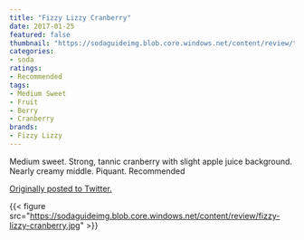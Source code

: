 ```yaml
---
title: "Fizzy Lizzy Cranberry"
date: 2017-01-25
featured: false
thumbnail: "https://sodaguideimg.blob.core.windows.net/content/review/thumbs/fizzy-lizzy-cranberry.jpg"
categories:
- soda
ratings:
- Recommended
tags:
- Medium Sweet
- Fruit
- Berry
- Cranberry
brands:
- Fizzy Lizzy
---
```


Medium sweet. Strong, tannic cranberry with slight apple juice background. Nearly creamy middle. Piquant. Recommended

[Originally posted to Twitter.](https://twitter.com/Cavorter/status/824332934148739076)

{{< figure src="https://sodaguideimg.blob.core.windows.net/content/review/fizzy-lizzy-cranberry.jpg" >}}

